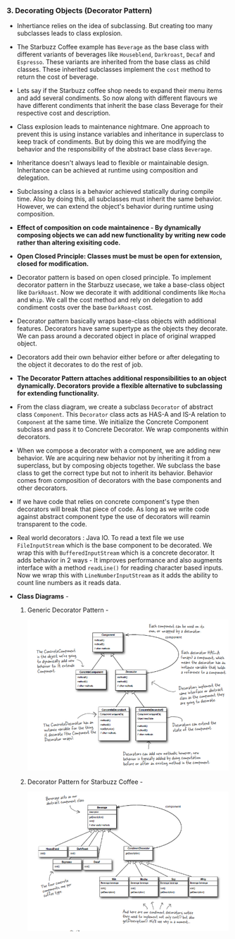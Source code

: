 ### 3. Decorating Objects (Decorator Pattern)

* Inhertiance relies on the idea of subclassing. But creating too many subclasses leads to class explosion.
* The Starbuzz Coffee example has `Beverage` as the base class with different variants of beverages like `Houseblend`, `Darkroast`, `Decaf` and `Espresso`. These variants are inherited from the base class as child classes. These inherited subclasses implement the `cost` method to return the cost of beverage.
* Lets say if the Starbuzz coffee shop needs to expand their menu items and add several condiments. So now along with different flavours we have different condiments that inherit the base class Beverage for their respective cost and description.
* Class explosion leads to maintenance nightmare. One approach to prevent this is using instance variables and inheritance in superclass to keep track of condiments. But by doing this we are modifying the behavior and the responsibility of the abstract base class `Beverage`.
* Inheritance doesn't always lead to flexible or maintainable design. Inheritance can be achieved at runtime using composition and delegation.
* Subclassing a class is a behavior achieved statically during compile time. Also by doing this, all subclasses must inherit the same behavior. However, we can extend the object's behavior during runtime using composition.
* **Effect of composition on code maintainence - By dynamically composing objects we can add new functionality by writing new code rather than altering exisiting code.**
* **Open Closed Principle: Classes must be must be open for extension, closed for modification.**
* Decorator pattern is based on open closed principle. To implement decorator pattern in the Starbuzz usecase, we take a base-class object like `DarkRoast`. Now we decorate it with additional condiments like `Mocha` and `Whip`. We call the cost method and rely on delegation to add condiment costs over the base `DarkRoast` cost.
* Decorator pattern basically wraps base-class objects with additional features. Decorators have same supertype as the objects they decorate. We can pass around a decorated object in place of original wrapped object.
* Decorators add their own behavior either before or after delegating to the object it decorates to do the rest of job.
* **The Decorator Pattern attaches additional responsibilities to an object dynamically. Decorators provide a flexible alternative to subclassing for extending functionality.**
* From the class diagram, we create a subclass `Decorator` of abstract class `Component`. This `Decorator` class acts as HAS-A and IS-A relation to `Component` at the same time. We initialize the Concrete Component subclass and pass it to Concrete Decorator.  We wrap components within decorators.
* When we compose a decorator with a component, we are adding new behavior. We are acquiring new behavior not by inheriting it from a superclass, but by composing objects together. We subclass the base class to get the correct type but not to inherit its behavior. Behavior comes from composition of decorators with the base components and other decorators.
* If we have code that relies on concrete component's type then decorators will break that piece of code. As long as we write code against abstract component type the use of decorators will reamin transparent to the code.
* Real world decorators : Java IO. 
To read a text file we use `FileInputStream` which is the base component to be decorated. We wrap this with `BufferedInputStream` which is a concrete decorator. It adds behavior in 2 ways - It improves performance and also augments interface with a method `readLine()` for reading character based inputs. Now we wrap this with `LineNumberInputStream` as it adds the ability to count line numbers as it reads data.


* **Class Diagrams** -
  1. Generic Decorator Pattern - 

        ![Decorator Pattern](../assets/DecoratorPattern.png)

  2. Decorator Pattern for Starbuzz Coffee - 

        ![Decorator Pattern Scenario](../assets/DecoratorPatternScenario.png)
        